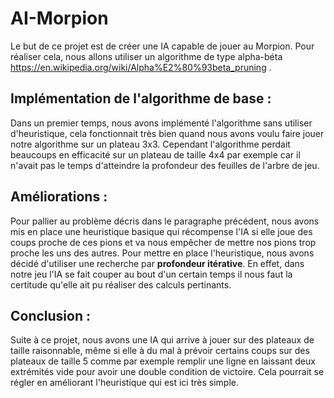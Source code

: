 # AI-Morpion

Le but de ce projet est de créer une IA capable de jouer au Morpion. Pour réaliser cela, nous allons utiliser un algorithme de type alpha-béta https://en.wikipedia.org/wiki/Alpha%E2%80%93beta_pruning .

## Implémentation de l'algorithme de base :

Dans un premier temps, nous avons implémenté l'algorithme sans utiliser d'heuristique, cela fonctionnait très bien quand nous avons voulu faire jouer notre algorithme sur un plateau 3x3.
Cependant l'algorithme perdait beaucoups en efficacité sur un plateau de taille 4x4 par exemple car il n'avait pas le temps d'atteindre la profondeur des feuilles de l'arbre de jeu.

## Améliorations :

Pour pallier au problème décris dans le paragraphe précédent, nous avons mis en place une heuristique basique qui récompense l'IA si elle joue des coups proche de ces pions et va nous empêcher de mettre nos pions trop proche les uns des autres.
Pour mettre en place l'heuristique, nous avons décidé d'utiliser une recherche par **profondeur itérative**. En effet, dans notre jeu l'IA se fait couper au bout d'un certain temps il nous faut la certitude qu'elle ait pu réaliser des calculs pertinants.

## Conclusion : 

Suite à ce projet, nous avons une IA qui arrive à jouer sur des plateaux de taille raisonnable, même si elle à du mal à prévoir certains coups sur des plateaux de taille 5 comme par exemple remplir une ligne en laissant deux extrémités vide pour avoir une double condition de victoire. Cela pourrait se régler en améliorant l'heuristique qui est ici très simple.

